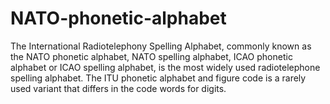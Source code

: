 # NATO-phonetic-alphabet
The International Radiotelephony Spelling Alphabet, commonly known as the NATO phonetic alphabet, NATO spelling alphabet, ICAO phonetic alphabet or ICAO spelling alphabet, is the most widely used radiotelephone spelling alphabet. The ITU phonetic alphabet and figure code is a rarely used variant that differs in the code words for digits.
